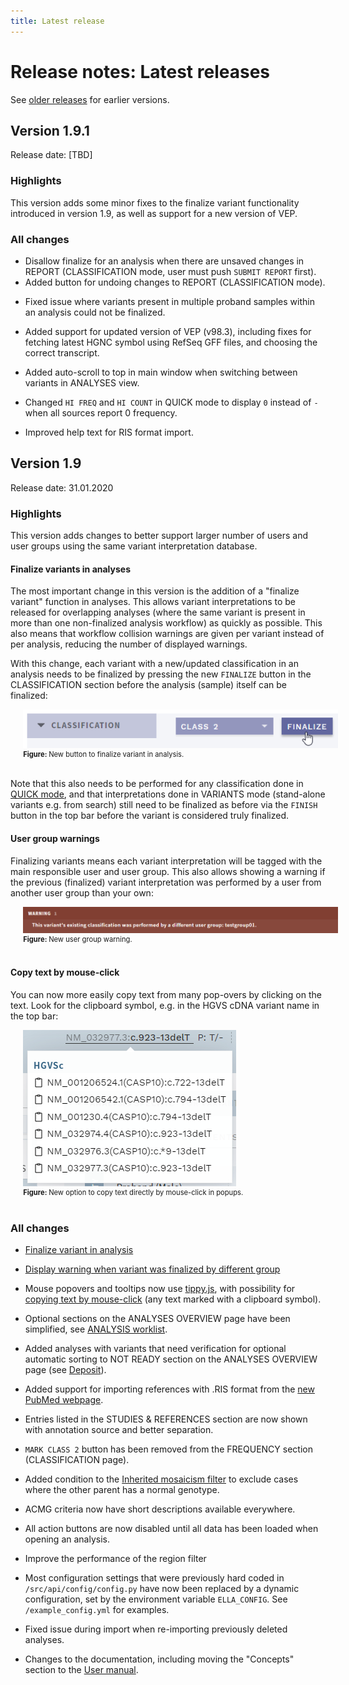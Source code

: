 ```yaml
---
title: Latest release
---
```


# Release notes: Latest releases

See [older releases](/releasenotes/olderreleases.md) for earlier versions.

## Version 1.9.1

Release date: [TBD]

### Highlights

This version adds some minor fixes to the finalize variant functionality introduced in version 1.9, as well as support for a new version of VEP. 

### All changes

<!-- MR !375 -->
- Disallow finalize for an analysis when there are unsaved changes in REPORT (CLASSIFICATION mode, user must push `SUBMIT REPORT` first).
- Added button for undoing changes to REPORT (CLASSIFICATION mode).
<!-- MR !376 -->
- Fixed issue where variants present in multiple proband samples within an analysis could not be finalized.
<!-- MR !371 -->
- Added support for updated version of VEP (v98.3), including fixes for fetching latest HGNC symbol using RefSeq GFF files, and choosing the correct transcript.
<!-- MR !369 -->
- Added auto-scroll to top in main window when switching between variants in ANALYSES view.
<!-- MR !367 -->
- Changed `HI FREQ` and `HI COUNT` in QUICK mode to display `0` instead of `-` when all sources report 0 frequency.
<!-- MR !364 -->
- Improved help text for RIS format import.


## Version 1.9

Release date: 31.01.2020

### Highlights

This version adds changes to better support larger number of users and user groups using the same variant interpretation database. 

#### Finalize variants in analyses

The most important change in this version is the addition of a "finalize variant" function in analyses. This allows variant interpretations to be released for overlapping analyses (where the same variant is present in more than one non-finalized analysis workflow) as quickly as possible. This also means that workflow collision warnings are given per variant instead of per analysis, reducing the number of displayed warnings.

With this change, each variant with a new/updated classification in an analysis needs to be finalized by pressing the new `FINALIZE` button in the CLASSIFICATION section before the analysis (sample) itself can be finalized:

<div style="text-indent: 4%;">
    <img src="./img/1-9-finalize-variant.png">
    <br>
    <div style="font-size: 80%;">
        <strong>Figure: </strong>New button to finalize variant in analysis.
    </div>
    <br>
</div>

Note that this also needs to be performed for any classification done in [QUICK mode](/manual/quick-classification.md), and that interpretations done in VARIANTS mode (stand-alone variants e.g. from search) still need to be finalized as before via the `FINISH` button in the top bar before the variant is considered truly finalized. 

#### User group warnings

Finalizing variants means each variant interpretation will be tagged with the main responsible user and user group. This also allows showing a warning if the previous (finalized) variant interpretation was performed by a user from another user group than your own: 

<div style="text-indent: 4%;">
    <img src="./img/1-9-user-group-warning.png">
    <br>
    <div style="font-size: 80%;">
        <strong>Figure: </strong>New user group warning.
    </div>
    <br>
</div>

#### Copy text by mouse-click

You can now more easily copy text from many pop-overs by clicking on the text. Look for the clipboard symbol, e.g. in the HGVS cDNA variant name in the top bar: 

<div style="text-indent: 4%;">
    <img src="./img/1-9-popup.png">
    <br>
    <div style="font-size: 80%;">
        <strong>Figure: </strong>New option to copy text directly by mouse-click in popups.
    </div>
    <br>
</div>

### All changes

<!-- MR !341 -->
- [Finalize variant in analysis](#finalize-variants-in-analyses)
<!-- MR !346 -->
- [Display warning when variant was finalized by different group](#user-group-warnings)
<!-- MR !350 -->
- Mouse popovers and tooltips now use [tippy.js](https://atomiks.github.io/tippyjs/), with possibility for [copying text by mouse-click](#copy-text-by-mouse-click) (any text marked with a clipboard symbol).
<!-- MR !358 -->
- Optional sections on the ANALYSES OVERVIEW page have been simplified, see [ANALYSIS worklist](/manual/choosing-sample-variant.html#optional-analyses-view). 
<!-- MR !360 -->
- Added analyses with variants that need verification for optional automatic sorting to NOT READY section on the ANALYSES OVERVIEW page (see [Deposit](/technical/import.html#deposit)).
<!-- MR !356 -->
- Added support for importing references with .RIS format from the [new PubMed webpage](https://pubmed.ncbi.nlm.nih.gov/).
<!-- MR !347 -->
- Entries listed in the STUDIES & REFERENCES section are now shown with annotation source and better separation. 
<!-- MR !341-->
- `MARK CLASS 2` button has been removed from the FREQUENCY section (CLASSIFICATION page).
<!-- MR !359-->
- Added condition to the [Inherited mosaicism filter](/technical/filtering.html#inherited-mosaicism) to exclude cases where the other parent has a normal genotype. 
<!-- MR !355 -->
- ACMG criteria now have short descriptions available everywhere.
<!-- MR !348 -->
- All action buttons are now disabled until all data has been loaded when opening an analysis.
<!-- MR !365 -->
- Improve the performance of the region filter
<!-- MR !349 -->
- Most configuration settings that were previously hard coded in `/src/api/config/config.py` have now been replaced by a dynamic configuration, set by the environment variable `ELLA_CONFIG`. See `/example_config.yml` for examples.
<!-- MR !354 -->
- Fixed issue during import when re-importing previously deleted analyses.
<!-- MR !351 -->
- Changes to the documentation, including moving the "Concepts" section to the [User manual](/manual/concepts.md). 

